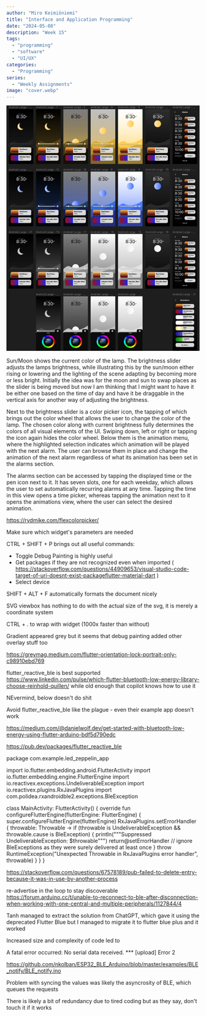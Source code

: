 ```yaml
---
author: "Miro Keimiöniemi"
title: "Interface and Application Programming"
date: "2024-05-08"
description: "Week 15"
tags: 
  - "programming"
  - "software"
  - "UI/UX"
categories: 
  - "Programming"
series: 
  - "Weekly Assignments"
image: "cover.webp"
---
```


![Figma UI draft](figma-ui-draft.webp)

Sun/Moon shows the current color of the lamp. The brightness slider adjusts the lamps brightness, while illustrating this by the sun/moon either rising or lowering and the lighting of the scene adapting by becoming more or less bright. Initially the idea was for the moon and sun to swap places as the slider is being moved but now I am thinking that I might want to have it be either one based on the time of day and have it be draggable in the vertical axis for another way of adjusting the brightness.

Next to the brightness slider is a color picker icon, the tapping of which brings out the color wheel that allows the user to change the color of the lamp. The chosen color along with current brightness fully determines the colors of all visual elements of the UI. Swiping down, left or right or tapping the icon again hides the color wheel. Below them is the animation menu, where the highlighted selection indicates which animation will be played with the next alarm. The user can browse them in place and change the animation of the next alarm regardless of what its animation has been set in the alarms section.

The alarms section can be accessed by tapping the displayed time or the pen icon next to it. It has seven slots, one for each weekday, which allows the user to set automatically recurring alarms at any time. Tapping the time in this view opens a time picker, whereas tapping the animation next to it opens the animations view, where the user can select the desired animation.

https://rydmike.com/flexcolorpicker/




Make sure which widget's parameters are needed

CTRL + SHIFT + P brings out all useful commands:
- Toggle Debug Painting is highly useful
- Get packages if they are not recognized even when imported ( https://stackoverflow.com/questions/44909653/visual-studio-code-target-of-uri-doesnt-exist-packageflutter-material-dart )
- Select device

SHIFT + ALT + F automatically formats the document nicely


SVG viewbox has nothing to do with the actual size of the svg, it is merely a coordinate system


CTRL + . to wrap with widget (1000x faster than without)

Gradient appeared grey but it seems that debug painting added other overlay stuff too

https://greymag.medium.com/flutter-orientation-lock-portrait-only-c98910ebd769

flutter_reactive_ble is best supported https://www.linkedin.com/pulse/which-flutter-bluetooth-low-energy-library-choose-reinhold-quillen/ while old enough that copilot knows how to use it





NEvermind, below doesn't do shit

Avoid flutter_reactive_ble like the plague - even their example app doesn't work

https://medium.com/@danielwolf.dev/get-started-with-bluetooth-low-energy-using-flutter-arduino-bdf5d790edc

https://pub.dev/packages/flutter_reactive_ble





package com.example.led_zeppelin_app

import io.flutter.embedding.android.FlutterActivity
import io.flutter.embedding.engine.FlutterEngine
import io.reactivex.exceptions.UndeliverableException
import io.reactivex.plugins.RxJavaPlugins
import com.polidea.rxandroidble2.exceptions.BleException

class MainActivity: FlutterActivity() {
    override fun configureFlutterEngine(flutterEngine: FlutterEngine) {
        super.configureFlutterEngine(flutterEngine)
        RxJavaPlugins.setErrorHandler { throwable: Throwable ->
            if (throwable is UndeliverableException && throwable.cause is BleException) {
                println("""Suppressed UndeliverableException: $throwable""")
                return@setErrorHandler   // ignore BleExceptions as they were surely delivered at least once
            }
            throw RuntimeException("Unexpected Throwable in RxJavaPlugins error handler", throwable)
        }
    }
}




https://stackoverflow.com/questions/67578189/pub-failed-to-delete-entry-because-it-was-in-use-by-another-process


re-advertise in the loop to stay discoverable
https://forum.arduino.cc/t/unable-to-reconnect-to-ble-after-disconnection-when-working-with-one-central-and-multiple-peripherals/1127844/4


Tanh managed to extract the solution from ChatGPT, which gave it using the deprecated Flutter Blue but I managed to migrate it to flutter blue plus and it worked


Increased size and complexity of code led to 

A fatal error occurred: No serial data received.
*** [upload] Error 2


https://github.com/nkolban/ESP32_BLE_Arduino/blob/master/examples/BLE_notify/BLE_notify.ino


Problem with syncing the values was likely the asyncrosity of BLE, which queues the requests 

There is likely a bit of redundancy due to tired coding but as they say, don't touch it if it works




